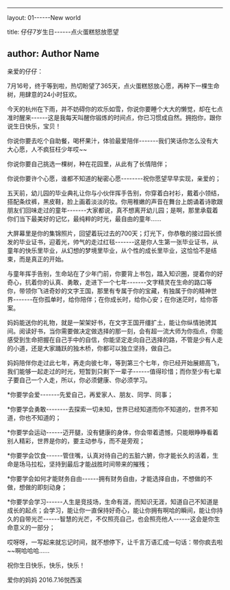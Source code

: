 

---
layout: 01------New world

title: 仔仔7岁生日------点火蛋糕怒放愿望

author: Author Name
---
亲爱的仔仔：

7月16号，终于等到啦，热切盼望了365天，点火蛋糕怒放心愿，再种下一棵生命树，用肆意的24小时狂欢。

今天的杭州在下雨，并不妨碍你的欢乐如雪，你说你要睡个大大的懒觉，却在七点准时醒来------这是我每天叫醒你锻炼的时间点，你已习惯成自然。拥抱你，跟你说生日快乐，宝贝！

你说你要去吃个自助餐，喝杯果汁，体验最爱陪伴-------我们笑话你怎么没有大大心愿，人不疯狂枉少年哎~~

你说你要自己挑选一棵树，种在花园里，从此有了长情陪伴；

你说你要许个心愿，谁都不知道的秘密心愿--------祝你愿望早早实现，亲爱的；

五天前，幼儿园的毕业典礼让你与小伙伴挥手告别，你穿着白衬衫，戴着小领结，搭配条纹裤，黑皮鞋，脸上画着淡淡的妆。你用稚嫩的声音在舞台上朗诵着诗歌跟朋友们回味走过的童年-------大家都说，真不想离开幼儿园；是啊，那里承载着你们当下最美好的记忆，最纯粹的时光，最自由的童年......

大屏幕里是你的集锦照片，回望着玩过去的700天；灯光下，你恭敬的接过园长颁发的毕业证书，迎着光，帅气的走过红毯-------这是你人生第一张毕业证书，从童年的快乐里毕业，从幻想的梦境里毕业，从个性的成长里毕业，这恰恰不是结束，而是真正的开始。

与童年挥手告别，生命站在了少年门前，你要背上书包，踏入知识圈，提着你的好奇心，抗着你的认真、勇敢，走进下一个七年-------文字精灵在生命的路口等你，带领你飞进奇妙的文字王国，那里有专属于你的宝藏，有独属于你的精神世界-------在你孤单时，给你陪伴；在你成长时，给你心安；在你迷茫时，给你答案。

妈妈能送你的礼物，就是一架架好书，在文字王国开缰扩土，能让你纵情驰骋其间。阅读好书，当你需要做决定做选择的那一刻，会有超一流大师为你指点，你能感受到生命把握在自己手中的自信，你能坚定走向自己选择的路，不管是少有人走的小道，还是大家踊跃的独木桥，你都可以独立坚持，做自己。

妈妈陪伴你走过此七年，再走向彼七年，等到第三个七年，你已经开始展翅高飞，我们能够一起走过的时光，短暂到只剩下一辈子------值得珍惜；而你至少有七辈子要自己一个人走，所以，你必须健康、你必须学习。

\*你要学会爱-------先爱自己，再爱家人、朋友、同学、同事；

\*你要学会勇敢--------去探索一切未知，世界已经知道而你不知道的，世界不知道，你也不知道的；

\*你要学会运动------迈开腿，没有健康的身体，你会带着遗憾，只能眼睁睁看着别人精彩，世界是你的，要主动参与，而不是旁观；

\*你要学会饮食------管住嘴，认真对待自己的五脏六腑，你才能长久的活着，生命是场马拉松，坚持到最后才能战胜时间带来的摧残；

\*你要学会如何才能财务自由------拥有财务自由，才能选择自由，不想做的不做，想做的即刻动身；

\*你要学会学习------人生是竞技场，生命有涯，而知识无涯，知道自己不知道是成长的起点；会学习，能让你一直保持好奇心，能让你拥有啊哈的瞬间，能让你持久的自带光芒------智慧的光芒，不仅照亮自己，也会照亮他人------这会是你生命意义的一部分；

哎呀呀，一写起来就忘记时间，就不想停下，让千言万语汇成一句话：带你疯去啦~~啊哈哈哈......

祝你生日快乐，快乐，快乐！

爱你的妈妈
2016.7.16悦西溪


  [1]: http://huaban.com/pins/114111784/
